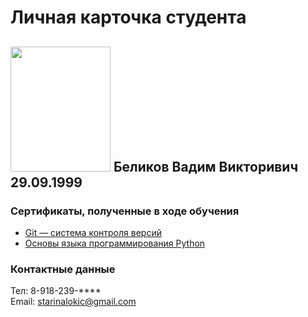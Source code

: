 # Личная карточка студента

## <img src=https://github.com/Starina-Lokich/git-2-homeworks-fork/assets/156321714/f4b873bc-caaa-4f08-9ce4-2fbb24796d89 width="160" height="200"> Беликов Вадим Викторивич 29.09.1999
### Сертификаты, полученные в ходе обучения 
- [Git — система контроля версий](certificate.pdf)
- [Основы языка программирования Python](<certificate (1).pdf>)  

### Контактные данные  
Тел: 8-918-239-****  
Email: starinalokic@gmail.com



